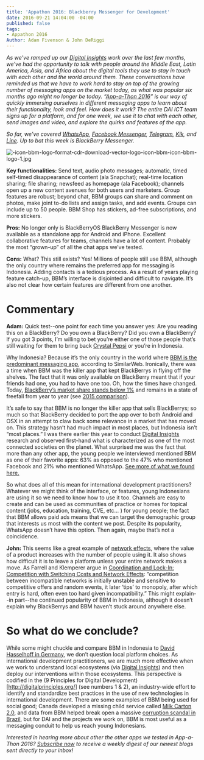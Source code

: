 ```yaml
---
title: 'Appathon 2016: Blackberry Messenger for Development'
date: 2016-09-21 14:04:00 -04:00
published: false
tags:
- Appathon 2016
Author: Adam Fivenson & John DeRiggi
---
```


*As we’ve ramped up our [Digital Insights](http://dai-global-digital.com/tags/?tag=digital-insights) work over the last few months, we’ve had the opportunity to talk with people around the Middle East, Latin America, Asia, and Africa about the digital tools they use to stay in touch with each other and the world around them. These conversations have reminded us that we have to work hard to stay on top of the growing number of messaging apps on the market today, as what was popular six months ago might no longer be today. “[App-a-Thon 2016](http://dai-global-digital.com/tags/?tag=appathon-2016)” is our way of quickly immersing ourselves in different messaging apps to learn about their functionality, look and feel. How does it work? The entire DAI ICT team signs up for a platform, and for one week, we use it to chat with each other, send images and video, and explore the quirks and features of the app.*

*So far, we’ve covered [WhatsApp](http://dai-global-digital.com/whatsapp-appathon-2016.html), [Facebook Messenger](http://dai-global-digital.com/facebook-messenger.html), [Telegram](http://dai-global-digital.com/app-a-thon-2016-telegram-for-development.html), [Kik](http://dai-global-digital.com/appathon-2016-kik-for-development.html), and [Line](http://dai-global-digital.com/app-a-thon-2016-line-for-development.html). Up to bat this week is BlackBerry Messenger.*

<!--more-->

![-icon-bbm-logo-format-cdr-download-vector-logo-icon-bbm-icon-bbm-logo-1.jpg](/uploads/-icon-bbm-logo-format-cdr-download-vector-logo-icon-bbm-icon-bbm-logo-1.jpg)

**Key functionalities:** Send text, audio photo messages; automatic, timed self-timed disappearance of content (ala Snapchat); real-time location sharing; file sharing; newsfeed as homepage (ala Facebook); channels open up a new content avenues for both users and marketers. Group features are robust; beyond chat, BBM groups can share and comment on photos, make joint to-do lists and assign tasks, and add events. Groups can include up to 50 people. BBM Shop has stickers, ad-free subscriptions, and more stickers. 

**Pros:** No longer only is BlackBerryOS BlackBerry Messenger is now available as a standalone app for Android and iPhone. Excellent collaborative features for teams, channels have a lot of content. Probably the most “grown-up” of all the chat apps we’ve tested. 

**Cons:** What? This still exists? Yes! Millions of people still use BBM, although the only country where remains the preferred app for messaging is Indonesia. Adding contacts is a tedious process. As a result of years playing feature catch-up, BBM’s interface is disjointed and difficult to navigate. It’s also not clear how certain features are different from one another. 


# **Commentary**

**Adam:** Quick test--one point for each time you answer yes: Are you reading this on a BlackBerry? Do you own a BlackBerry? Did you own a BlackBerry? If you got 3 points, I’m willing to bet you’re either one of those people that’s still waiting for them to bring back [Crystal Pepsi](https://www.youtube.com/watch?v=KPvyq_KmXhc) or you’re in Indonesia. 

Why Indonesia? Because it’s the only country in the world where [BBM is the predominant messaging app](https://www.similarweb.com/blog/worldwide-messaging-apps), according to SimilarWeb. Ironically, there was a time when BBM was the killer app that kept BlackBerrys in flying off the shelves. The fact that it was only available on BlackBerry meant that if your friends had one, you had to have one too. Oh, how the times have changed. Today, [BlackBerry’s market share stands below 1%](http://bgr.com/2016/05/23/smartphone-market-share-q1-2016/) and remains in a state of freefall from year to year (see [2015 comparison](http://bgr.com/2016/05/23/smartphone-market-share-q1-2016/)). 

It’s safe to say that BBM is no longer the killer app that sells BlackBerrys; so much so that BlackBerry decided to port the app over to both Android and OSX in an attempt to claw back some relevance in a market that has moved on. This strategy hasn’t had much impact in most places, but Indonesia isn’t “most places.” I was there earlier this year to conduct [Digital Insights](http://dai-global-digital.com/where-whatsapp-is-just-another-bbm-clone-digital-insights-indonesia.html) research and observed first-hand what is characterized as one of the most connected societies on the planet. What surprised me was the fact that more than any other app, the young people we interviewed mentioned BBM as one of their favorite apps: 63% as opposed to the 47% who mentioned Facebook and 21% who mentioned WhatsApp. [See more of what we found here.](http://dai-global-digital.com/where-whatsapp-is-just-another-bbm-clone-digital-insights-indonesia.html)

So what does all of this mean for international development practitioners? Whatever we might think of the interface, or features, young Indonesians are using it so we need to know how to use it too. Channels are easy to create and can be used as communities of practice or homes for topical content (jobs, education, training, CVE, etc… ) for young people; the fact that BBM allows paid ads means that we can target the demographic group that interests us most with the content we post. Despite its popularity, WhatsApp doesn’t have this option. Then again, maybe that’s not a coincidence. 

**John:** This seems like a great example of [network effects](https://en.wikipedia.org/wiki/Network_effect), where the value of a product increases with the number of people using it. It also shows how difficult it is to leave a platform unless your entire network makes a move. As Farrell and Klemperer argue in [Coordination and Lock-In: Competition with Switching Costs and Network Effects](http://www.sciencedirect.com/science/article/pii/S1573448X06030317): ”competition between incompatible networks is initially unstable and sensitive to competitive offers and random events, it later ‘tips’ to monopoly, after which entry is hard, often even too hard given incompatibility.” This might explain--in part--the continued popularity of BBM in Indonesia, although it doesn’t explain why BlackBerrys and BBM haven’t stuck around anywhere else. 

# **So what do we conclude?**

While some might chuckle and compare BBM in Indonesia to [David Hasselhoff in Germany](https://www.buzzfeed.com/philippjahner/hoff-all-hoff-and-nothing-but-the-hoff?utm_term=.jvowWMnEG#.olg9vJ8xY), we don’t question local platform choices. As international development practitioners, we are much more effective when we work to understand local ecosystems (via [Digital Insights](http://dai-global-digital.com/tags/?tag=digital-insights)) and then deploy our interventions within those ecosystems. This perspective is codified in the (9 Principles for Digital Development)[http://digitalprinciples.org/] (see numbers 1 & 2), an industry-wide effort to identify and standardize best practices in the use of new technologies in international development. There are some examples of BBM being used for social good; Canada developed a missing child service called [Milk Carton 2.0](https://www.youtube.com/watch?v=b7C7pV423Zc), and data from BBM helped break open a massive [corruption scandal in Brazil](http://www.digitaltrends.com/mobile/bbm-helps-uncover-brazilian-corruption-scandal/), but for DAI and the projects we work on, BBM is most useful as a messaging conduit to help us reach young Indonesians. 
 
*Interested in hearing more about other the other apps we tested in App-a-Thon 2016? [Subscribe now](https://confirmsubscription.com/h/r/066AFBA15492935C) to receive a weekly digest of our newest blogs sent directly to your inbox!*